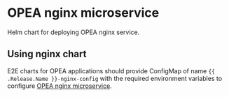# OPEA nginx microservice

Helm chart for deploying OPEA nginx service.

## Using nginx chart

E2E charts for OPEA applications should provide ConfigMap of name `{{ .Release.Name }}-nginx-config` with the required environment variables to configure [OPEA nginx microservice](https://github.com/opea-project/GenAIComps/blob/main/comps/nginx/nginx.conf.template).
